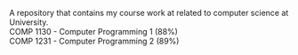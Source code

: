 A repository that contains my course work at related to computer science at University.<br>
COMP 1130 - Computer Programming 1 (88%)<br> 
COMP 1231 - Computer Programming 2 (89%)
